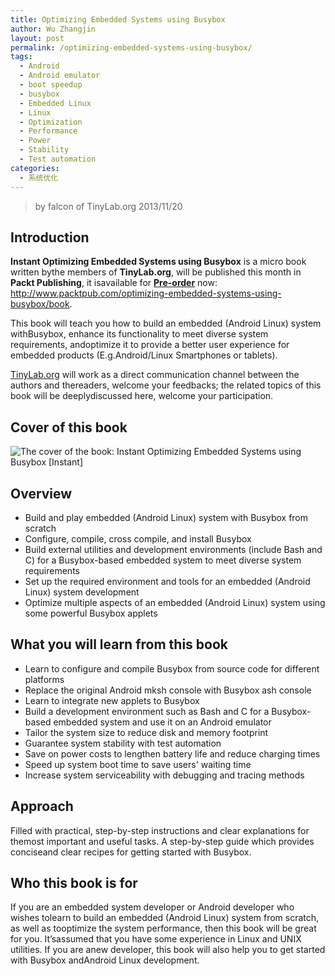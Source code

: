 ```yaml
---
title: Optimizing Embedded Systems using Busybox
author: Wu Zhangjin
layout: post
permalink: /optimizing-embedded-systems-using-busybox/
tags:
  - Android
  - Android emulator
  - boot speedup
  - busybox
  - Embedded Linux
  - Linux
  - Optimization
  - Performance
  - Power
  - Stability
  - Test automation
categories:
  - 系统优化
---
```


> by falcon of TinyLab.org
> 2013/11/20

## Introduction

**Instant Optimizing Embedded Systems using Busybox** is a micro book written bythe members of **TinyLab.org**, will be published this month in **Packt Publishing**, it isavailable for  [**Pre-order**](http://www.packtpub.com/optimizing-embedded-systems-using-busybox/book)  now: <http://www.packtpub.com/optimizing-embedded-systems-using-busybox/book>.

This book will teach you how to build an embedded (Android Linux) system withBusybox, enhance its functionality to meet diverse system requirements, andoptimize it to provide a better user experience for embedded products (E.g.Android/Linux Smartphones or tablets).

[TinyLab.org](http://tinylab.org) will work as a direct communication channel between the authors and thereaders, welcome your feedbacks; the related topics of this book will be deeplydiscussed here, welcome your participation.

## Cover of this book 

![The cover of the book: Instant Optimizing Embedded Systems using Busybox [Instant]](http://www.packtpub.com/sites/default/files/9851OS_cov.jpg)

## Overview 

  * Build and play embedded (Android Linux) system with Busybox from scratch
  * Configure, compile, cross compile, and install Busybox
  * Build external utilities and development environments (include Bash and C) for a Busybox-based embedded system to meet diverse system requirements
  * Set up the required environment and tools for an embedded (Android Linux) system development
  * Optimize multiple aspects of an embedded (Android Linux) system using some powerful Busybox applets

## What you will learn from this book 

  * Learn to configure and compile Busybox from source code for different platforms
  * Replace the original Android mksh console with Busybox ash console
  * Learn to integrate new applets to Busybox
  * Build a development environment such as Bash and C for a Busybox-based embedded system and use it on an Android emulator
  * Tailor the system size to reduce disk and memory footprint
  * Guarantee system stability with test automation
  * Save on power costs to lengthen battery life and reduce charging times
  * Speed up system boot time to save users' waiting time
  * Increase system serviceability with debugging and tracing methods

## Approach 

Filled with practical, step-by-step instructions and clear explanations for themost important and useful tasks. A step-by-step guide which provides conciseand clear recipes for getting started with Busybox.

##  Who this book is for 

If you are an embedded system developer or Android developer who wishes tolearn to build an embedded (Android Linux) system from scratch, as well as tooptimize the system performance, then this book will be great for you. It&rsquo;sassumed that you have some experience in Linux and UNIX utilities. If you are anew developer, this book will also help you to get started with Busybox andAndroid Linux development.
